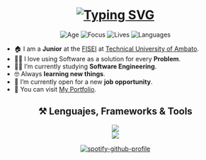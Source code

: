 <div align="center">

# [![Typing SVG](https://readme-typing-svg.demolab.com/?lines=I'm+a+Software+Engineer+student🕷;&font_size=40&height=80)](https://git.io/typing-svg)
</div>
<div align="center">
  
![Age](https://img.shields.io/badge/Age-20-white?style=for-the-badge)
![Focus](https://img.shields.io/badge/Focus-WEB%20-white?style=for-the-badge)
![Lives](https://img.shields.io/badge/Lives-Ecuador%20-white?style=for-the-badge)
![Languages](https://img.shields.io/badge/Languages-Spanish%20%26%20English-white?style=for-the-badge)

</div>



- 🏠 I am a **Junior** at the [FISEI](https://fisei.uta.edu.ec/v4.0/) at [Technical University of Ambato](https://www.uta.edu.ec/v4.0/).
- 👨‍💻 I love using Software as a solution for every **Problem**.
- 🧑‍🎓 I’m currently studying **Software Engineering**.
- 🤓 Always **learning new things**.
- 🤔 I’m currently open for a new **job opportunity**.
- 🌟 You can visit [My Portfolio](https://xxxmichael.github.io/Portafolio/).

<div align="center">

  ## ⚒️ Lenguajes, Frameworks & Tools
   <img src="https://skillicons.dev/icons?i=java,javascript,react,php,python,mysql,html,css,npm" /><br>
   <img src="https://skillicons.dev/icons?i=vscode,vite,github,git,aws,postman" />
</div>

<div align="center">

[![spotify-github-profile](https://spotify-github-profile.kittinanx.com/api/view?uid=5k0qt1kw4r9k4ob7dso6cgtmy&cover_image=true&theme=default&show_offline=false&background_color=000000&interchange=false&bar_color=764eb1&bar_color_cover=true)](https://github.com/kittinan/spotify-github-profile)

</div>
